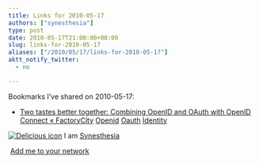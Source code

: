 ```yaml
---
title: Links for 2010-05-17
authors: ["synesthesia"]
type: post
date: 2010-05-17T21:00:00+00:00
slug: links-for-2010-05-17 
aliases: ["/2010/05/17/links-for-2010-05-17"]
aktt_notify_twitter:
  - no

---
```

Bookmarks I&#8217;ve shared on 2010-05-17:

  * [Two tastes better together: Combining OpenID and OAuth with OpenID Connect &laquo; FactoryCity][1] 
    [Openid][2] [Oauth][3] [Identity][4] </li> </ul> 
    
    <p class="deliciouslink">
      <a href="https://del.icio.us/synesthesia" title="See all my bookmarks on del.icio.us"><img src="https://www.synesthesia.co.uk/images/deliciousicon.jpg" alt="Delicious icon" /></a>&nbsp;I am <a href="https://del.icio.us/synesthesia" title="See all my bookmarks on del.icio.us">Synesthesia</a>
    </p>
    
    <p class="deliciouslink">
      <a href="https://del.icio.us/network?add=synesthesia" title="Add me to your del.icio.us network"><img src="https://www.synesthesia.co.uk/images/add.gif" alt="" /></a>&nbsp;<a href="https://del.icio.us/network?add=synesthesia" title="Add me to your del.icio.us network">Add me to your network</a>
    </p>

 [1]: https://factoryjoe.com/blog/2010/05/16/combing-openid-and-oauth-with-openid-connect/
 [2]: https://delicious.com/synesthesia/Openid
 [3]: https://delicious.com/synesthesia/Oauth
 [4]: https://delicious.com/synesthesia/Identity